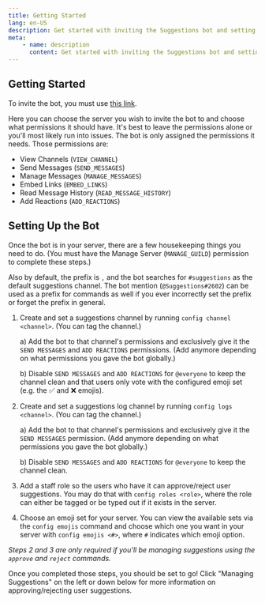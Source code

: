 ```yaml
---
title: Getting Started
lang: en-US
description: Get started with inviting the Suggestions bot and setting up its primary features.
meta:
    - name: description
      content: Get started with inviting the Suggestions bot and setting up its primary features.
---
```


## Getting Started

To invite the bot, you must use [this link](https://discordapp.com/oauth2/authorize?client_id=474051954998509571&scope=bot&permissions=93248).

Here you can choose the server you wish to invite the bot to and choose what permissions it should have. It's best to leave the permissions alone or you'll most likely run into issues. The bot is only assigned the permissions it needs. Those permissions are:

* View Channels (`VIEW_CHANNEL`)
* Send Messages (`SEND_MESSAGES`)
* Manage Messages (`MANAGE_MESSAGES`)
* Embed Links (`EMBED_LINKS`\)
* Read Message History (`READ_MESSAGE_HISTORY`)
* Add Reactions (`ADD_REACTIONS`)

## Setting Up the Bot

Once the bot is in your server, there are a few housekeeping things you need to do. (You must have the Manage Server (`MANAGE_GUILD`) permission to complete these steps.)

Also by default, the prefix is `,` and the bot searches for `#suggestions` as the default suggestions channel. The bot mention (`@Suggestions#2602`) can be used as a prefix for commands as well if you ever incorrectly set the prefix or forget the prefix in general.

1. Create and set a suggestions channel by running `config channel <channel>`. (You can tag the channel.)

   a) Add the bot to that channel's permissions and exclusively give it the `SEND MESSAGES` and `ADD REACTIONS` permissions. (Add anymore depending on what permissions you gave the bot globally.)

   b) Disable `SEND MESSAGES` and `ADD REACTIONS` for `@everyone` to keep the channel clean and that users only vote with the configured emoji set (e.g. the ✅ and ❌ emojis).

2. Create and set a suggestions log channel by running `config logs <channel>`. (You can tag the channel.)

   a) Add the bot to that channel's permissions and exclusively give it the `SEND MESSAGES` permission. (Add anymore depending on what permissions you gave the bot globally.)

   b) Disable `SEND MESSAGES` and `ADD REACTIONS` for `@everyone` to keep the channel clean.
   
3. Add a staff role so the users who have it can approve/reject user suggestions. You may do that with `config roles <role>`, where the role can either be tagged or be typed out if it exists in the server.

4. Choose an emoji set for your server. You can view the available sets via the `config emojis` command and choose which one you want in your server with `config emojis <#>`, where `#` indicates which emoji option.

*Steps 2 and 3 are only required if you'll be managing suggestions using the `approve` and `reject` commands.*

Once you completed those steps, you should be set to go! Click "Managing Suggestions" on the left or down below for more information on approving/rejecting user suggestions.
